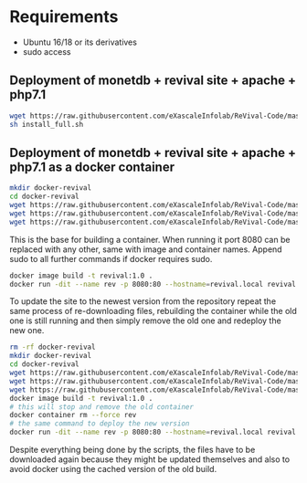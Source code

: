 # Requirements

- Ubuntu 16/18 or its derivatives
- sudo access

## Deployment of monetdb + revival site + apache + php7.1

```bash
wget https://raw.githubusercontent.com/eXascaleInfolab/ReVival-Code/master/.service/install_full.sh
sh install_full.sh
```
<!---

## Deployment of monetdb only, revival site will be extracted and ready to be put in a necessary webserver folder

```bash
wget https://raw.githubusercontent.com/eXascaleInfolab/ReVival-Code/master/.service/install_dbonly.sh
sh install_dbonly.sh
```

the site will be located in `~/ReVival/ReVival/`

## Deployment of site only, assuming a proper instance of monetdb with its data is already running

```bash
wget https://raw.githubusercontent.com/eXascaleInfolab/ReVival-Code/master/.service/install_siteonly.sh
sh install_siteonly.sh 
``` 
-->

## Deployment of monetdb + revival site + apache + php7.1 as a docker container

```bash
mkdir docker-revival
cd docker-revival
wget https://raw.githubusercontent.com/eXascaleInfolab/ReVival-Code/master/.service/docker-revival/install_full.sh
wget https://raw.githubusercontent.com/eXascaleInfolab/ReVival-Code/master/.service/docker-revival/Dockerfile
wget https://raw.githubusercontent.com/eXascaleInfolab/ReVival-Code/master/.service/docker-revival/dbrun.sh
```

This is the base for building a container. When running it port 8080 can be replaced with any other, same with image and container names. Append sudo to all further commands if docker requires sudo.

```bash
docker image build -t revival:1.0 .
docker run -dit --name rev -p 8080:80 --hostname=revival.local revival:1.0
```

To update the site to the newest version from the repository repeat the same process of re-downloading files, rebuilding the container while the old one is still running and then simply remove the old one and redeploy the new one.

```bash
rm -rf docker-revival
mkdir docker-revival
cd docker-revival
wget https://raw.githubusercontent.com/eXascaleInfolab/ReVival-Code/master/.service/docker-revival/install_full.sh
wget https://raw.githubusercontent.com/eXascaleInfolab/ReVival-Code/master/.service/docker-revival/Dockerfile
wget https://raw.githubusercontent.com/eXascaleInfolab/ReVival-Code/master/.service/docker-revival/dbrun.sh
docker image build -t revival:1.0 .
# this will stop and remove the old container
docker container rm --force rev
# the same command to deploy the new version
docker run -dit --name rev -p 8080:80 --hostname=revival.local revival:1.0
```

Despite everything being done by the scripts, the files have to be downloaded again because they might be updated themselves and also to avoid docker using the cached version of the old build.
